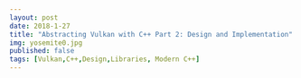 ```yaml
---
layout: post
date: 2018-1-27
title: "Abstracting Vulkan with C++ Part 2: Design and Implementation"
img: yosemite0.jpg
published: false
tags: [Vulkan,C++,Design,Libraries, Modern C++]
---
```

